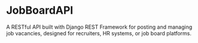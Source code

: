 # JobBoardAPI
A RESTful API built with Django REST Framework for posting and managing job vacancies, designed for recruiters, HR systems, or job board platforms.
